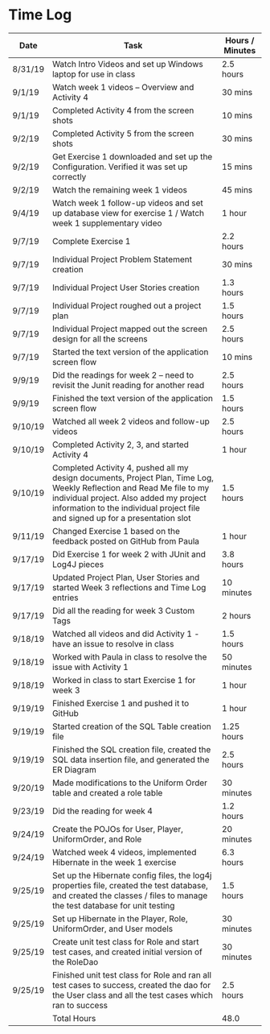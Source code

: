 # Time Log

| Date | Task | Hours / Minutes |
|------|------|-------|
| 8/31/19 | Watch Intro Videos and set up Windows laptop for use in class | 2.5 hours |
| 9/1/19 | Watch week 1 videos – Overview and Activity 4   | 30 mins  |
| 9/1/19 | Completed Activity 4 from the screen shots | 10 mins |
| 9/2/19 | Completed Activity 5 from the screen shots | 30 mins |
| 9/2/19 | Get Exercise 1 downloaded and set up the Configuration. Verified it was set up correctly | 15 mins |
| 9/2/19 | Watch the remaining week 1 videos  | 45 mins |
| 9/4/19 | Watch week 1 follow-up videos and set up database view for exercise 1 / Watch week 1 supplementary video | 1 hour
| 9/7/19 | Complete Exercise 1 | 2.2 hours|
| 9/7/19 | Individual Project Problem Statement creation | 30 mins |
| 9/7/19 | Individual Project User Stories creation | 1.3 hours |
| 9/7/19 | Individual Project roughed out a project plan | 1.5 hours |
| 9/7/19 | Individual Project mapped out the screen design for all the screens | 2.5 hours |
| 9/7/19 | Started the text version of the application screen flow | 10 mins |
| 9/9/19 | Did the readings for week 2 – need to revisit the Junit reading for another read | 2.5 hours |
| 9/9/19 | Finished the text version of the application screen flow | 1.5 hours |
| 9/10/19 | Watched all week 2 videos and follow-up videos | 2.5 hours |
| 9/10/19 | Completed Activity 2, 3, and started Activity 4 | 1 hour |
| 9/10/19 | Completed Activity 4, pushed all my design documents, Project Plan, Time Log, Weekly Reflection and Read Me file to my individual project.  Also added my project information to the individual project file and signed up for a presentation slot | 1.5 hours |
| 9/11/19 | Changed Exercise 1 based on the feedback posted on GitHub from Paula | 1 hour |
| 9/17/19 | Did Exercise 1 for week 2 with JUnit and Log4J pieces | 3.8 hours |
| 9/17/19 | Updated Project Plan, User Stories and started Week 3 reflections and Time Log entries | 10 minutes |
| 9/17/19 | Did all the reading for week 3 Custom Tags | 2 hours |
| 9/18/19 | Watched all videos and did Activity 1 - have an issue to resolve in class | 1.5 hours |
| 9/18/19 | Worked with Paula in class to resolve the issue with Activity 1 | 50 minutes |
| 9/18/19 | Worked in class to start Exercise 1 for week 3 | 1 hour |
| 9/19/19 | Finished Exercise 1 and pushed it to GitHub | 1 hour |
| 9/19/19 | Started creation of the SQL Table creation file | 1.25 hours |
| 9/19/19 | Finished the SQL creation file, created the SQL data insertion file, and generated the ER Diagram | 2.5 hours |
| 9/20/19 | Made modifications to the Uniform Order table and created a role table | 30 minutes |
| 9/23/19 | Did the reading for week 4 | 1.2 hours |
| 9/24/19 | Create the POJOs for User, Player, UniformOrder, and Role | 20 minutes |
| 9/24/19 | Watched week 4 videos, implemented Hibernate in the week 1 exercise | 6.3 hours |
| 9/25/19 | Set up the Hibernate config files, the log4j properties file, created the test database, and created the classes / files to manage the test database for unit testing | 1.5 hours |
| 9/25/19 | Set up Hibernate in the Player, Role, UniformOrder, and User models | 30 minutes |
| 9/25/19 | Create unit test class for Role and start test cases, and created initial version of the RoleDao | 30 minutes |
| 9/25/19 | Finished unit test class for Role and ran all test cases to success, created the dao for the User class and all the test cases which ran to success | 2.5 hours | 
| | Total Hours | 48.0  |